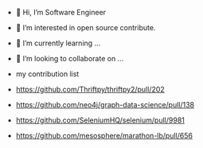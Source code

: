 - 👋 Hi, I’m Software Engineer
- 👀 I’m interested in open source contribute.
- 🌱 I’m currently learning ...
- 💞️ I’m looking to collaborate on ...

- my contribution list
- https://github.com/Thriftpy/thriftpy2/pull/202
- https://github.com/neo4j/graph-data-science/pull/138
- https://github.com/SeleniumHQ/selenium/pull/9981
- https://github.com/mesosphere/marathon-lb/pull/656

<!---
chozo99/chozo99 is a ✨ special ✨ repository because its `README.md` (this file) appears on your GitHub profile.
You can click the Preview link to take a look at your changes.
--->
